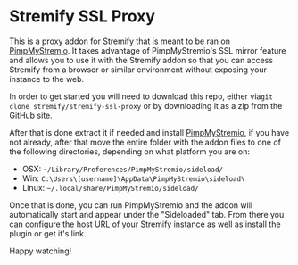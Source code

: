 # Stremify SSL Proxy
This is a proxy addon for Stremify that is meant to be ran on [PimpMyStremio](https://github.com/sungshon/PimpMyStremio/tree/master). It takes advantage of PimpMyStremio's SSL mirror feature and allows you to use it with the Stremify addon so that you can access Stremify from a browser or similar environment without exposing your instance to the web.

In order to get started you will need to download this repo, either via``git clone stremify/stremify-ssl-proxy`` or by downloading it as a zip from the GitHub site.

After that is done extract it if needed and install [PimpMyStremio](https://github.com/sungshon/PimpMyStremio/tree/master), if you have not already, after that move the entire folder with the addon files to one of the following directories, depending on what platform you are on:

- OSX: `~/Library/Preferences/PimpMyStremio/sideload/`
- Win: `C:\Users\[username]\AppData\PimpMyStremio\sideload\`
- Linux: `~/.local/share/PimpMyStremio/sideload/`

Once that is done, you can run PimpMyStremio and the addon will automatically start and appear under the "Sideloaded" tab. From there you can configure the host URL of your Stremify instance as well as install the plugin or get it's link.

Happy watching!